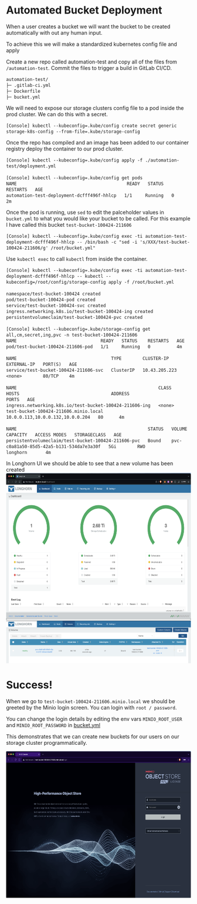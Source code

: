 # Automated Bucket Deployment

When a user creates a bucket we will want the bucket to be created automatically with out any human input.

To achieve this we will make a standardized kubernetes config file and apply 


Create a new repo called automation-test and copy all of the files from `/automation-test`. Commit the files to trigger a build in GitLab CI/CD.

```
automation-test/
├─ .gitlab-ci.yml
├─ Dockerfile
├─ bucket.yml
```

We will need to expose our storage clusters config file to a pod inside the prod cluster. We can do this with a secret.

```
[Console] kubectl --kubeconfig=.kube/config create secret generic storage-k8s-config --from-file=.kube/storage-config
```


Once the repo has compiled and an image has been added to our container registry deploy the container to our prod cluster.

```
[Console] kubectl --kubeconfig=.kube/config apply -f ./automation-test/deployment.yml

[Console] kubectl --kubeconfig=.kube/config get pods                                                    
NAME                                          READY   STATUS    RESTARTS   AGE
automation-test-deployment-dcfff496f-hhlcp   1/1     Running   0          2m
```

Once the pod is running, use `sed` to edit the palceholder values in `bucket.yml` to what you would like your bucket to be called. For this example I have called this bucket `test-bucket-100424-211606`

```
[Console] kubectl --kubeconfig=.kube/config exec -ti automation-test-deployment-dcfff496f-hhlcp -- /bin/bash -c "sed -i 's/XXX/test-bucket-100424-211606/g' /root/bucket.yml"
```

Use `kubectl exec` to call `kubectl` from inside the container.
```
[Console] kubectl --kubeconfig=.kube/config exec -ti automation-test-deployment-dcfff496f-hhlcp -- kubectl --kubeconfig=/root/config/storage-config apply -f /root/bucket.yml

namespace/test-bucket-100424 created
pod/test-bucket-100424-pod created
service/test-bucket-100424-svc created
ingress.networking.k8s.io/test-bucket-100424-ing created
persistentvolumeclaim/test-bucket-100424-pvc created

[Console] kubectl --kubeconfig=.kube/storage-config get all,cm,secret,ing,pvc -n test-bucket-100424-211606
NAME                                READY   STATUS    RESTARTS   AGE
pod/test-bucket-100424-211606-pod   1/1     Running   0          4m

NAME                                    TYPE        CLUSTER-IP      EXTERNAL-IP   PORT(S)   AGE
service/test-bucket-100424-211606-svc   ClusterIP   10.43.205.223   <none>        80/TCP    4m

NAME                                                      CLASS    HOSTS                                   ADDRESS                            PORTS   AGE
ingress.networking.k8s.io/test-bucket-100424-211606-ing   <none>   test-bucket-100424-211606.minio.local   10.0.0.113,10.0.0.132,10.0.0.204   80      4m

NAME                                                  STATUS   VOLUME                                     CAPACITY   ACCESS MODES   STORAGECLASS   AGE
persistentvolumeclaim/test-bucket-100424-211606-pvc   Bound    pvc-c0a81a50-85d5-42a5-b131-534da7e3a30f   5Gi        RWO            longhorn       4m
```

In Longhorn UI we should be able to see that a new volume has been created
<img height="400" src="https://raw.githubusercontent.com/anthonybudd/s3-from-scratch/master/_img/test-bucket-longhorn.png">
<img src="https://raw.githubusercontent.com/anthonybudd/s3-from-scratch/master/_img/test-bucket-longhorn-volume.png">


# Success!
When we go to `test-bucket-100424-211606.minio.local` we should be greeted by the Minio login screen. You can login with `root / password`. 

You can change the login details by editing the env vars `MINIO_ROOT_USER` and `MINIO_ROOT_PASSWORD` in [bucket.yml](automation-test/bucket.yml)

This demonstrates that we can create new buckets for our users on our storage cluster programmatically.

<img height="400" src="https://raw.githubusercontent.com/anthonybudd/s3-from-scratch/master/_img/test-bucket.png">